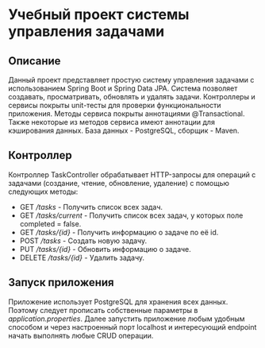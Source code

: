 # Учебный проект системы управления задачами

## Описание

Данный проект представляет простую систему
управления задачами с использованием Spring Boot и Spring Data JPA. Система позволяет создавать, просматривать, обновлять и 
удалять задачи. Контроллеры и сервисы покрыты unit-тесты для проверки функциональности приложения.
Методы сервиса покрыты аннотациями @Transactional. Также некоторые из методов сервиса имеют аннотации для кэширования данных. База данных - PostgreSQL, сборщик - Maven.

## Контроллер

Контроллер TaskController обрабатывает HTTP-запросы для операций с задачами (создание, чтение, обновление, удаление) с помощью следующих методы:

* GET */tasks* - Получить список всех задач.
* GET */tasks/current* - Получить список всех задач, у которых поле completed = false.
* GET */tasks/{id}* - Получить информацию о задаче по её id.
* POST */tasks* - Создать новую задачу.
* PUT */tasks/{id}* - Обновить информацию о задаче.
* DELETE */tasks/{id}* - Удалить задачу.

## Запуск приложения

Приложение использует PostgreSQL для хранения всех данных. Поэтому следует прописать собственные параметры в *application.properties*. Далее запустить приложение любым удобным способом и
через настроенный порт localhost и интересующий endpoint начать выполнять любые CRUD операции.

